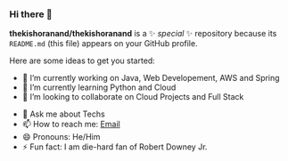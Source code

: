 ### Hi there 👋

**thekishoranand/thekishoranand** is a ✨ _special_ ✨ repository because its `README.md` (this file) appears on your GitHub profile.

Here are some ideas to get you started:

- 🔭 I’m currently working on Java, Web Developement, AWS and Spring
- 🌱 I’m currently learning  Python and Cloud
- 👯 I’m looking to collaborate on Cloud Projects and Full Stack
<!-- - 🤔 I’m looking for help with -->
- 💬 Ask me about Techs 
- 📫 How to reach me: <a href="mailto: thekishoranand2gmail.com">Email</a>
- 😄 Pronouns: He/Him
- ⚡ Fun fact: I am die-hard fan of Robert Downey Jr. 

